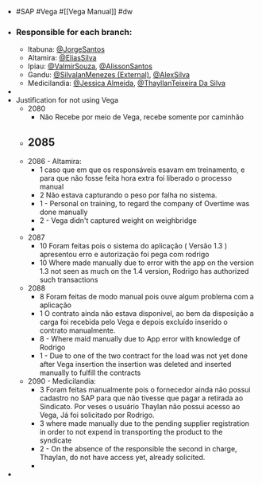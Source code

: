 - #SAP #Vega #[[Vega Manual]] #dw
- ### Responsible for each branch:
	- Itabuna: [@JorgeSantos](mailto:Jorge.Santos@ofi.com)
	- Altamira: [@EliasSilva](mailto:eliass.silva@ofi.com)
	- Ipiau: [@ValmirSouza](mailto:valmir.souza@ofi.com), [@AlissonSantos](mailto:alisson.santos@ofi.com)
	- Gandu: [@SilvalanMenezes (External)](mailto:silvalan.menezes@ofi.com), [@AlexSilva](mailto:alex.silva@ofi.com)
	- Medicilandia: [@Jessica Almeida](mailto:jessica.almeida-c@ofi.com), [@ThayllanTeixeira Da Silva](mailto:thayllan.silva@olamnet.com)
-
- Justification for not using Vega
	- 2080
		- Não Recebe por meio de Vega, recebe somente por caminhão
	- 2085
		-
	- 2086 - Altamira:
		- 1 caso que em que os responsáveis esavam em treinamento, e para que não fosse feita hora extra foi liberado o processo manual
		- 2 Não estava capturando o peso por falha no sistema.
		- 1 - Personal on training, to regard the company of Overtime was done manually
		- 2 - Vega didn't captured weight on weighbridge
		-
	- 2087
		- 10 Foram feitas pois o sistema do aplicação ( Versão 1.3 ) apresentou erro e autorização foi pega com rodrigo
		- 10 Where made manually due to error with the app on the version 1.3 not seen as much on the 1.4 version, Rodrigo has authorized such transactions
	- 2088
		- 8 Foram feitas de modo manual pois ouve algum problema com a aplicação
		- 1  O contrato ainda não estava disponivel, ao bem da disposição a carga foi recebida pelo Vega e depois excluído inserido o contrato manualmente.
		- 8 - Where maid manually due to App error with knowledge of Rodrigo
		- 1 - Due to one of the two contract for the load was not yet done after Vega insertion the insertion was deleted and inserted manually to fulfill the contracts
	- 2090 - Medicilandia:
		- 3 Foram feitas manualmente pois o fornecedor ainda não possui cadastro no SAP para que não tivesse que pagar a retirada ao Sindicato. Por veses o usuário Thaylan não possui acesso ao Vega, Já foi solicitado por Rodrigo.
		- 3 where made manually due to the pending supplier registration in order to not expend in transporting the product to the syndicate
		- 2 - On the absence of the responsible the second in charge, Thaylan, do  not have access yet, already solicited.
		-
-
